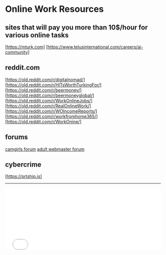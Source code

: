 # Online Work Resources

## sites that will pay you more than 10$/hour for various online tasks
[https://mturk.com]
[https://www.telusinternational.com/careers/ai-community]


## reddit.com
[https://old.reddit.com/r/digitalnomad/]
[https://old.reddit.com/r/HITsWorthTurkingFor/]
[https://old.reddit.com/r/beermoney/]
[https://old.reddit.com/r/beermoneyglobal/]
[https://old.reddit.com/r/WorkOnlineJobs/]
[https://old.reddit.com/r/RealOnlineWork/]
[https://old.reddit.com/r/WOIncomeReports/]
[https://old.reddit.com/r/workfromhome365/]
[https://old.reddit.com/r/WorkOnine/]

## forums
[camgirls forum](https://www.wecamgirls.com)
[adult webmaster forum](https://gfy.com/)

## cybercrime
[https://prtship.is]

------

<iframe scrolling="no" style="width:100%; height:200px; border:0px;" src="includes/footer.html"></iframe> 


